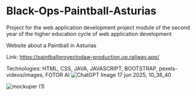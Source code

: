 # Black-Ops-Paintball-Asturias


Project for the web application development project module of the second year of the higher education cycle of web application development

Website about a Paintball in Asturias

Link: https://paintballproyectodaw-production.up.railway.app/

Technologies: HTML, CSS, JAVA, JAVASCRIPT, BOOTSTRAP, pexels-videos/images, FOTOR AI
![ChatGPT Image 17 jun 2025, 10_38_40](https://github.com/user-attachments/assets/ea26adc9-cfe5-4eb1-a343-f56b76bfe6df)

![mockuper (1)](https://github.com/user-attachments/assets/3d6dff60-1b01-400e-85b3-fd0ea2c8f087)
 


